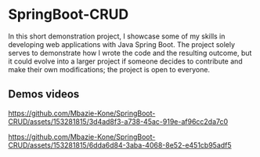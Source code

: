 # SpringBoot-CRUD

In this short demonstration project, I showcase some of my skills in developing web applications with Java Spring Boot. The project solely serves to demonstrate how I wrote the code and the resulting outcome, but it could evolve into a larger project if someone decides to contribute and make their own modifications; the project is open to everyone.

## Demos videos

https://github.com/Mbazie-Kone/SpringBoot-CRUD/assets/153281815/3d4ad8f3-a738-45ac-919e-af96cc2da7c0

https://github.com/Mbazie-Kone/SpringBoot-CRUD/assets/153281815/6dda6d84-3aba-4068-8e52-e451cb95adf5
